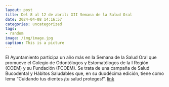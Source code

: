 ```yaml
---
layout: post
title: Del 8 al 12 de abril: XII Semana de la Salud Oral
date: 2024-04-08 14:16:57
categories: uncategorized
tags:
- random
image: /img/image.jpg
caption: This is a picture
---
```

El Ayuntamiento participa un año más en la Semana de la Salud Oral que promueve el Colegio de Odontólogos y Estomatólogos de la I Región (COEM) y su Fundación (FCOEM).  Se trata de una campaña de Salud Bucodental y Hábitos Saludables que, en su duodécima edición, tiene como lema “Cuidando tus dientes ¡tu salud proteges!”.  [link](https://www.ayto-villacanada.es/salud-y-bienestar/del-8-al-12-de-abril-xii-semana-de-la-salud-oral/)
